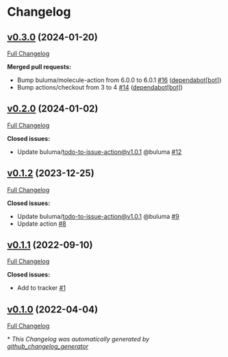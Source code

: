 # Changelog

## [v0.3.0](https://github.com/buluma/ansible-role-xinetd/tree/v0.3.0) (2024-01-20)

[Full Changelog](https://github.com/buluma/ansible-role-xinetd/compare/v0.2.0...v0.3.0)

**Merged pull requests:**

- Bump buluma/molecule-action from 6.0.0 to 6.0.1 [\#16](https://github.com/buluma/ansible-role-xinetd/pull/16) ([dependabot[bot]](https://github.com/apps/dependabot))
- Bump actions/checkout from 3 to 4 [\#14](https://github.com/buluma/ansible-role-xinetd/pull/14) ([dependabot[bot]](https://github.com/apps/dependabot))

## [v0.2.0](https://github.com/buluma/ansible-role-xinetd/tree/v0.2.0) (2024-01-02)

[Full Changelog](https://github.com/buluma/ansible-role-xinetd/compare/v0.1.2...v0.2.0)

**Closed issues:**

- Update buluma/todo-to-issue-action@v1.0.1 @buluma [\#12](https://github.com/buluma/ansible-role-xinetd/issues/12)

## [v0.1.2](https://github.com/buluma/ansible-role-xinetd/tree/v0.1.2) (2023-12-25)

[Full Changelog](https://github.com/buluma/ansible-role-xinetd/compare/v0.1.1...v0.1.2)

**Closed issues:**

- Update buluma/todo-to-issue-action@v1.0.1 @buluma [\#9](https://github.com/buluma/ansible-role-xinetd/issues/9)
- Update action [\#8](https://github.com/buluma/ansible-role-xinetd/issues/8)

## [v0.1.1](https://github.com/buluma/ansible-role-xinetd/tree/v0.1.1) (2022-09-10)

[Full Changelog](https://github.com/buluma/ansible-role-xinetd/compare/v0.1.0...v0.1.1)

**Closed issues:**

- Add to tracker [\#1](https://github.com/buluma/ansible-role-xinetd/issues/1)

## [v0.1.0](https://github.com/buluma/ansible-role-xinetd/tree/v0.1.0) (2022-04-04)

[Full Changelog](https://github.com/buluma/ansible-role-xinetd/compare/fb6bd224446b9377219fe7d5d5b75ec1805e6708...v0.1.0)



\* *This Changelog was automatically generated by [github_changelog_generator](https://github.com/github-changelog-generator/github-changelog-generator)*
